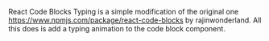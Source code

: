 React Code Blocks Typing is a simple modification of the original one https://www.npmjs.com/package/react-code-blocks by rajinwonderland. All this does is add a typing animation to the code block component.